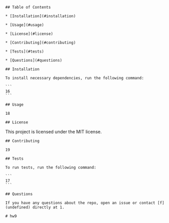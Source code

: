 
    ## Table of Contents 

    * [Installation](#installation)
    
    * [Usage](#usage)
    
    * [License](#license)
    
    * [Contributing](#contributing)
    
    * [Tests](#tests)
    
    * [Questions](#questions)
    
    ## Installation
    
    To install necessary dependencies, run the following command:
    
    ```
    16
    ```
    
    ## Usage
    
    18
    
    ## License
  
  This project is licensed under the MIT license.
      
    ## Contributing
    
    19
    
    ## Tests
    
    To run tests, run the following command:
    
    ```
    17
    ```
    
    ## Questions
    
    If you have any questions about the repo, open an issue or contact [f](undefined) directly at 1.
    
    # hw9

